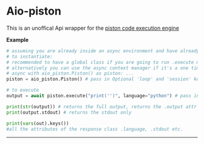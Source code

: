 # Aio-piston
This is an unoffical Api wrapper for the [piston code execution engine](https://emkc.org/api/v2/piston/)

**Example**

```py
# assuming you are already inside an async environment and have already imported everything
# to instantiate:
# recommended to have a global class if you are going to run .execute more than 1 time throughout the program
# alternatively you can use the async context manager if it's a one time use:
# async with aio_piston.Piston() as piston: ...
piston = aio_piston.Piston() # pass in Optional 'loop' and 'session' kwargs etc.

# to execute
output = await piston.execute("print('')", language="python") # pass in other optional kwargs if needed

print(str(output)) # returns the full output, returns the .output attr
print(output.stdout) # returns the stdout only

print(vars(out).keys())
#all the attributes of the response class .language, .stdout etc.
```
---